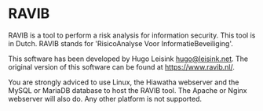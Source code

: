 RAVIB
=====

RAVIB is a tool to perform a risk analysis for information security. This tool is in Dutch. RAVIB stands for 'RisicoAnalyse Voor InformatieBeveiliging'.

This software has been developed by Hugo Leisink <hugo@leisink.net>. The original version of this software can be found at https://www.ravib.nl/.

You are strongly adviced to use Linux, the Hiawatha webserver and the MySQL or MariaDB database to host the RAVIB tool. The Apache or Nginx webserver will also do. Any other platform is not supported.
